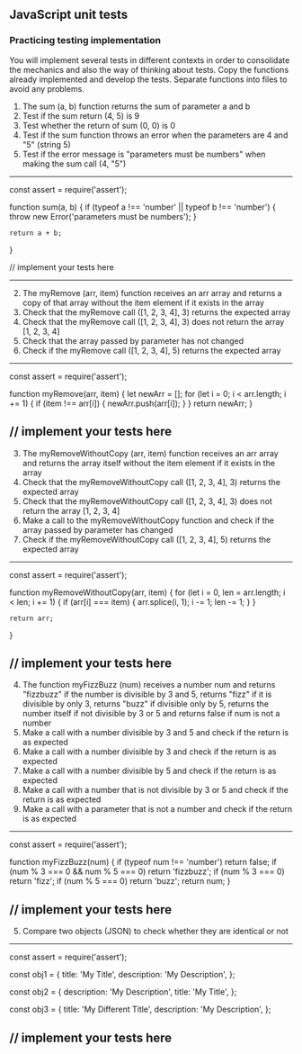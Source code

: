 ## JavaScript unit tests

### Practicing testing implementation

You will implement several tests in different contexts in order to consolidate the mechanics and also the way of thinking about tests.
Copy the functions already implemented and develop the tests. Separate functions into files to avoid any problems.

1. The sum (a, b) function returns the sum of parameter a and b
  1. Test if the sum return (4, 5) is 9
  2. Test whether the return of sum (0, 0) is 0
  3. Test if the sum function throws an error when the parameters are 4 and "5" (string 5)
  4. Test if the error message is "parameters must be numbers" when making the sum call (4, "5")

  ---
  const assert = require('assert');

  function sum(a, b) {
    if (typeof a !== 'number' || typeof b !== 'number') {
      throw new Error('parameters must be numbers');
    }

    return a + b;
  }

  // implement your tests here

  ---

2. The myRemove (arr, item) function receives an arr array and returns a copy of that array without the item element if it exists in the array
  1. Check that the myRemove call ([1, 2, 3, 4], 3) returns the expected array
  2. Check that the myRemove call ([1, 2, 3, 4], 3) does not return the array [1, 2, 3, 4]
  3. Check that the array passed by parameter has not changed
  4. Check if the myRemove call ([1, 2, 3, 4], 5) returns the expected array

  ---
  const assert = require('assert');

  function myRemove(arr, item) {
    let newArr = [];
    for (let i = 0; i < arr.length; i += 1) {
      if (item !== arr[i]) {
        newArr.push(arr[i]);
      }
    }
    return newArr;
  }

  // implement your tests here
  ---

3. The myRemoveWithoutCopy (arr, item) function receives an arr array and returns the array itself without the item element if it exists in the array
  1. Check that the myRemoveWithoutCopy call ([1, 2, 3, 4], 3) returns the expected array
  2. Check that the myRemoveWithoutCopy call ([1, 2, 3, 4], 3) does not return the array [1, 2, 3, 4]
  3. Make a call to the myRemoveWithoutCopy function and check if the array passed by parameter has changed
  4. Check if the myRemoveWithoutCopy call ([1, 2, 3, 4], 5) returns the expected array

  ---
  const assert = require('assert');

  function myRemoveWithoutCopy(arr, item) {
    for (let i = 0, len = arr.length; i < len; i += 1) {
      if (arr[i] === item) {
        arr.splice(i, 1);
        i -= 1;
        len -= 1;
      }
    }

    return arr;
  }

  // implement your tests here
  ---

4. The function myFizzBuzz (num) receives a number num and returns "fizzbuzz" if the number is divisible by 3 and 5, returns "fizz" if it is divisible by only 3, returns "buzz" if divisible only by 5, returns the number itself if not divisible by 3 or 5 and returns false if num is not a number
  1. Make a call with a number divisible by 3 and 5 and check if the return is as expected
  2. Make a call with a number divisible by 3 and check if the return is as expected
  3. Make a call with a number divisible by 5 and check if the return is as expected
  4. Make a call with a number that is not divisible by 3 or 5 and check if the return is as expected
  5. Make a call with a parameter that is not a number and check if the return is as expected

  ---
  const assert = require('assert');

  function myFizzBuzz(num) {
    if (typeof num !== 'number') return false;
    if (num % 3 === 0 && num % 5 === 0) return 'fizzbuzz';
    if (num % 3 === 0) return 'fizz';
    if (num % 5 === 0) return 'buzz';
    return num;
  }

  // implement your tests here
  ---

5. Compare two objects (JSON) to check whether they are identical or not
  ---
  const assert = require('assert');

  const obj1 = {
    title: 'My Title',
    description: 'My Description',
  };

  const obj2 = {
    description: 'My Description',
    title: 'My Title',
  };

  const obj3 = {
    title: 'My Different Title',
    description: 'My Description',
  };

  // implement your tests here
  ---